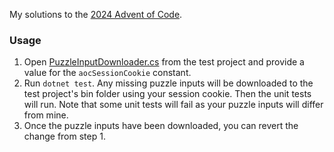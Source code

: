 My solutions to the [2024 Advent of Code](https://adventofcode.com/2024).

### Usage

1. Open [PuzzleInputDownloader.cs](https://github.com/ryanjfitz/AdventOfCode2024/blob/master/AdventOfCode2024.Tests/PuzzleInputDownloader.cs) from the test project and provide a value for the `aocSessionCookie` constant.
2. Run `dotnet test`. Any missing puzzle inputs will be downloaded to the test project's bin folder using your session cookie. Then the unit tests will run. Note that some unit tests will fail as your puzzle inputs will differ from mine.
3. Once the puzzle inputs have been downloaded, you can revert the change from step 1.

